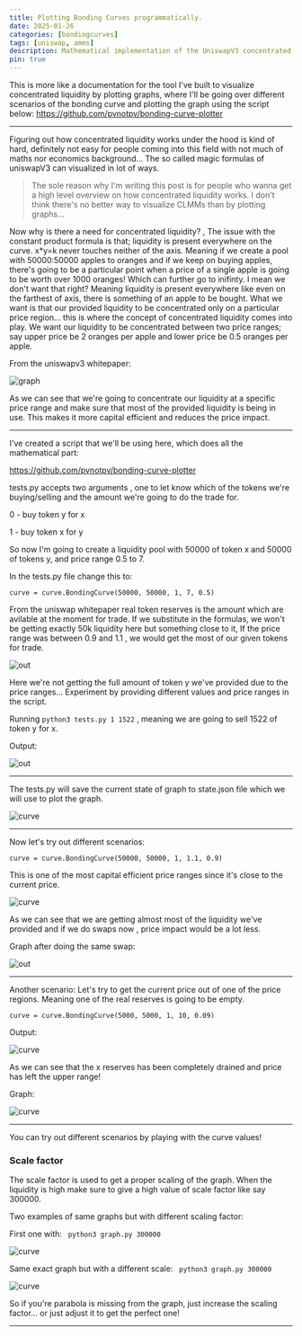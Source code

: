 ```yaml
---
title: Plotting Bonding Curves programmatically.
date: 2025-01-26
categories: [bondingcurves]
tags: [uniswap, amms]
description: Mathematical implementation of the UniswapV3 concentrated liquidity AMM.
pin: true
---
```


This is more like a documentation for the tool I've built to visualize concentrated liquidity by plotting graphs, where I'll be going over different scenarios of the bonding curve and plotting the graph using the script below:
<https://github.com/pvnotpv/bonding-curve-plotter>

---

Figuring out how concentrated liquidity works under the hood is kind of hard, definitely not easy for people coming into this field with not much of maths nor economics background... The so called magic formulas of uniswapV3 can visualized in lot of ways.

> The sole reason why I'm writing this post is for people who wanna get a high level overview on how concentrated liquidity works. I don't think there's no better way to visualize CLMMs than by plotting graphs...

Now why is there a need for concentrated liquidity? , The issue with the constant product formula is that; liquidity is present everywhere on the curve. x*y=k never touches neither of the axis. Meaning if we create a pool with 50000:50000 apples to oranges and if we keep on buying apples, there's going to be a particular point when a price of a single apple is going to be worth over 1000 oranges! Which can further go to inifinty. I mean we don't want that right? Meaning liquidity is present everywhere like even on the farthest of axis, there is something of an apple to be bought.
What we want is that our provided liquidity to be concentrated only on a particular price region... this is where the concept of concentrated liquidity comes into play.
We want our liquidity to be concentrated between two price ranges; say upper price be 2 oranges per apple and lower price be 0.5 oranges per apple.

From the uniswapv3 whitepaper:

![graph](/images/concen.png)

As we can see that we're going to concentrate our liquidity at a specific price range and make sure that most of the provided liquidity is being in use. This makes it more capital efficient and reduces the price impact.

---

I've created a script that we'll be using here, which does all the mathematical part:

<https://github.com/pvnotpv/bonding-curve-plotter>

tests.py accepts two arguments , one to let know which of the tokens we're buying/selling and the amount we're going to do the trade for.

0 - buy token y for x

1 - buy token x for y

So now I'm going to create a liquidity pool with 50000 of token x and 50000 of tokens y, and price range 0.5 to 7.

In the tests.py file change this to:
```
curve = curve.BondingCurve(50000, 50000, 1, 7, 0.5)
```

From the uniswap whitepaper real token reserves is the amount which are avilable at the moment for trade. If we substitute in the formulas, we won't be getting exactly 50k liquidity here but something close to it, If the price range was between 0.9 and 1.1 , we would get the most of our given tokens for trade.

![out](/images/eqs0.png)

Here we're not getting the full amount of token y we've provided due to the price ranges... Experiment by providing different values and price ranges in the script.

Running ```python3 tests.py 1 1522``` , meaning we are going to sell 1522 of token y for x.

Output:

![out](/images/eqs.png)

---

The tests.py will save the current state of graph to state.json file which we will use to plot the graph.

![curve](/images/curve1.png)

---

Now let's try out different scenarios:

```
curve = curve.BondingCurve(50000, 50000, 1, 1.1, 0.9)
```

This is one of the most capital efficient price ranges since it's close to the current price.

![curve](/images/eqs1.png)

As we can see that we are getting almost most of the liquidity we've provided and if we do swaps now , price impact would be a lot less.

Graph after doing the same swap:

![out](/images/curve2.png)

---

Another scenario: Let's try to get the current price out of one of the price regions. Meaning one of the real reserves is going to be empty.

```
curve = curve.BondingCurve(5000, 5000, 1, 10, 0.09)
```

Output:

![curve](/images/eqs3.png)

As we can see that the x reserves has been completely drained and price has left the upper range!

Graph:

![curve](/images/curve3.png)

---

You can try out different scenarios by playing with the curve values!

### Scale factor

The scale factor is used to get a proper scaling of the graph. When the liquidity is high make sure to give a high value of scale factor like say 300000.

Two examples of same graphs but with different scaling factor:

First one with: ``` python3 graph.py 300000```

![curve](/images/eg0.png)

Same exact graph but with a different scale: ``` python3 graph.py 300000```

![curve](/images/eg1.png)

So if you're parabola is missing from the graph, just increase the scaling factor... or just adjust it to get the perfect one!

---

